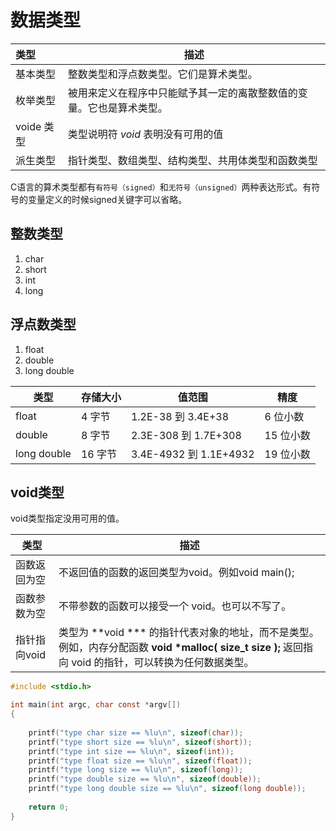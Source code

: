 # 数据类型

| 类型       | 描述                                                         |
| :--------- | ------------------------------------------------------------ |
| 基本类型   | 整数类型和浮点数类型。它们是算术类型。                       |
| 枚举类型   | 被用来定义在程序中只能赋予其一定的离散整数值的变量。它也是算术类型。 |
| voide 类型 | 类型说明符 *void* 表明没有可用的值                           |
| 派生类型   | 指针类型、数组类型、结构类型、共用体类型和函数类型           |

C语言的算术类型都有`有符号（signed）`和`无符号（unsigned）`两种表达形式。有符号的变量定义的时候signed关键字可以省略。

## 整数类型

1. char
2. short
3. int
4. long

## 浮点数类型

1. float
2. double
3. long double

| 类型        | 存储大小 | 值范围                 | 精度      |
| ----------- | -------- | ---------------------- | --------- |
| float       | 4 字节   | 1.2E-38 到 3.4E+38     | 6 位小数  |
| double      | 8 字节   | 2.3E-308 到 1.7E+308   | 15 位小数 |
| long double | 16 字节  | 3.4E-4932 到 1.1E+4932 | 19 位小数 |

## void类型

void类型指定没用可用的值。

| 类型         | 描述                                                         |
| ------------ | ------------------------------------------------------------ |
| 函数返回为空 | 不返回值的函数的返回类型为void。例如void main();             |
| 函数参数为空 | 不带参数的函数可以接受一个 void。也可以不写了。              |
| 指针指向void | 类型为 **void *** 的指针代表对象的地址，而不是类型。例如，内存分配函数 **void \*malloc( size_t size );** 返回指向 void 的指针，可以转换为任何数据类型。 |

```c
#include <stdio.h>

int main(int argc, char const *argv[])
{
    
    printf("type char size == %lu\n", sizeof(char));
    printf("type short size == %lu\n", sizeof(short));
    printf("type int size == %lu\n", sizeof(int));
    printf("type float size == %lu\n", sizeof(float));
    printf("type long size == %lu\n", sizeof(long));
    printf("type double size == %lu\n", sizeof(double));
    printf("type long double size == %lu\n", sizeof(long double));
   
    return 0;
}
```

